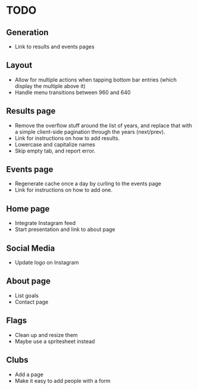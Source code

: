 # TODO

## Generation
* Link to results and events pages

## Layout
* Allow for multiple actions when tapping bottom bar entries (which display the multiple above it)
* Handle menu transitions between 960 and 640

## Results page
* Remove the overflow stuff around the list of years, and replace that with a simple client-side pagination through the years (next/prev).
* Link for instructions on how to add results.
* Lowercase and capitalize names
* Skip empty tab, and report error.

## Events page
* Regenerate cache once a day by curling to the events page
* Link for instructions on how to add one.

## Home page
* Integrate Instagram feed
* Start presentation and link to about page

## Social Media
* Update logo on Instagram

## About page
* List goals
* Contact page

## Flags
* Clean up and resize them
* Maybe use a spritesheet instead 

## Clubs
* Add a page
* Make it easy to add people with a form